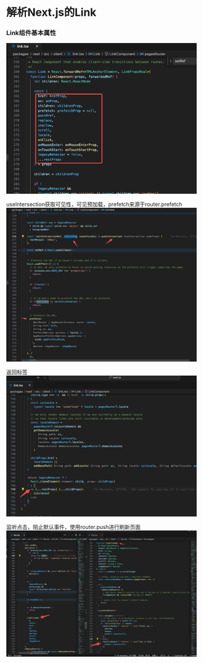 # 解析Next.js的Link

### Link组件基本属性
![Alt text](./images/image.png)

useIntersection获取可见性，可见预加载，prefetch来源于router.prefetch
![Alt text](./images/image-1.png)

返回<a>标签
![Alt text](./images/image-2.png)

监听点击，阻止默认事件，使用router.push进行刷新页面
![Alt text](./images/image-3.png)